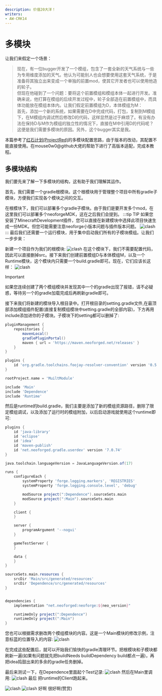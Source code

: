```yaml
---
description: 价值20大洋！
writers:
- AW-CRK14
---
```


# 多模块

让我们来假定一个场景：

> 现在，有一位bugger开发了一个模组，包含了一套全新的天气系统与一些为专用维度添加的天气。他认为可能别人也会想要使用这套天气系统，于是准备将其独立出来变成一个单独的前置mod，使其它开发者也可以使用他造的轮子。  
但现在他碰到了一个问题：要将这个前置模组和模组本体一起进行开发。准确来说，他打算在模组的后续开发过程中，轮子全部造在前置模组中，而具体功能放在模组本体内。让我们假定前置模组为D，本体模组为M：  
首先，添加一个新的系统，如果需要在D中完成代码，打包，复制到M模组下，在M模组内调试然后修改D的代码，这样显然是过于麻烦了。有没有办法在保持D与M作为模组的独立性的情况下，直接在M中引用D的代码呢？
这便是我们需要多模块的原因。另外，这个bugger其实是我。

本篇参考了[红石计划(ProjectRed)](https://www.mcmod.cn/class/164.html)的多模块配置思路，由于版本的改动，其配置不能直接使用。在mouse0w0@github大佬的帮助下进行了高版本适配，完成本教程。

## 多模块结构

我们要先来了解一下多模块的结构，这有助于我们理解其运作。

首先，我们需要一个gradle根模块。这个根模块用于管理整个项目中所有gradle子模块，方便我们实现各个模块之间的交互。

在根模块下，我们可以部署多个gradle子模块。由于我们是要开发多个mod，在这里我们可以部署多个neoforgeMDK，这在之后我们会提到。
:::tip TIP
如果您安装了MinecraftDevelopment插件，您可以直接在新建模块中选择此项目快速生成一份MDK。但您可能需要注意neoforge小版本问题与插件版本问题。
![clash](/extra/multi_module_tip.png)
:::
最后我们还需要一个运行模块，用于集中启动我们所有的子模块模组。让我们一步步来：

新建一个项目作为我们的根模块:
![clash](/extra/multi_module_1.png)
在这个模块下，我们不需要配置代码，因此可以直接删掉src。接下来我们创建前置模组D与本体模组M，以及一个Runtime模块，这个模块内只需要一个build.gradle即可。现在，它们应该长这样：
![clash](/extra/multi_module_2.png)
> [!IMPORTANT]
> 如果您连续创建了两个模组模块并发现其中一个的gradle出现了报错，请不必疑惑，等待另一个的gradle加载完成后再刷新gradle即可。

接下来我们将新建的模块导入根目录中。打开根目录的setting.gradle文件,在最顶部添加模组插件配置(直接复制模组模块中setting.gradle的全部内容)，下方再用include添加进你的子模块。子模块下的setting都可以删掉了:
```groovy
pluginManagement {
    repositories {
        mavenLocal()
        gradlePluginPortal()
        maven { url = 'https://maven.neoforged.net/releases' }
    }
}

plugins {
    id 'org.gradle.toolchains.foojay-resolver-convention' version '0.5.0'
}

rootProject.name = 'MuiltModule'

include 'Main'
include 'Dependence'
include 'Runtime'
```

然后是runtime的build.gradle，我们主要是添加了新的模组资源路径，删除了限定模组调试，以及添加了运行时的模组附加，以后启动游戏就使用这个runtime即可:
```groovy
plugins {
    id 'java-library'
    id 'eclipse'
    id 'idea'
    id 'maven-publish'
    id 'net.neoforged.gradle.userdev' version '7.0.74'
}

java.toolchain.languageVersion = JavaLanguageVersion.of(17)

runs {
    configureEach {
        systemProperty 'forge.logging.markers', 'REGISTRIES'
        systemProperty 'forge.logging.console.level', 'debug'

        modSource project(":Dependence").sourceSets.main
        modSource project(":Main").sourceSets.main
    }

    client {
    }

    server {
        programArgument '--nogui'
    }

    gameTestServer {
    }

    data {
    }
}

sourceSets.main.resources {
    srcDir 'Main/src/generated/resources'
    srcDir 'Dependence/src/generated/resources'
}


dependencies {
    implementation "net.neoforged:neoforge:${neo_version}"

    runtimeOnly project(":Dependence")
    runtimeOnly project(":Main")
}
```

您也可以根据需求删改两个模组模块的内容。这是一个Main模块的修改示例，注意标蓝的位置导入的内容:
![clash](/extra/multi_module_3.png)

在完成这些配置后，就可以开始我们愉快的gradle清理环节。把根模块和子模块都刷新一遍(如果有问题就先把buildNeeds buildDependency build都点一遍)，再把idea捣鼓出来的多余的gradle任务删掉。

最后来测试一下，在Dependence里面起个Test记录:
![clash](/extra/multi_module_4.png)
然后在Main里调用:
![clash](/extra/multi_module_5.png)
最后 把runtime的Client跑起来。

![clash](/extra/multi_module_6.png)
![clash](/extra/multi_module_7.png)
好啊 很好啊(赞赏)